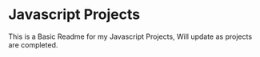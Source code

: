 # Javascript Projects
 
This is a Basic Readme for my Javascript Projects, Will update as projects are completed. 
